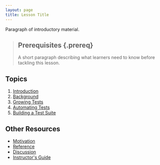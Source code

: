 ```yaml
---
layout: page
title: Lesson Title
---
```

Paragraph of introductory material.

> ## Prerequisites {.prereq}
>
> A short paragraph describing what learners need to know
> before tackling this lesson.

## Topics

1. [Introduction](00-intro.html)
2. [Background](01-background.html)
3. [Growing Tests](02-growing-tests.html)
4. [Automating Tests](03-automating.html)
4. [Building a Test Suite](04-test-suite.html)

## Other Resources

*   [Motivation](motivation.html)
*   [Reference](reference.html)
*   [Discussion](discussion.html)
*   [Instructor's Guide](instructors.html)
